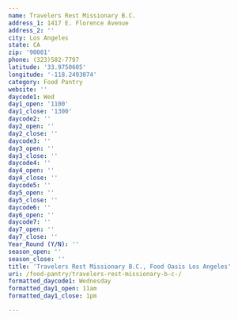 ```yaml
---
name: Travelers Rest Missionary B.C.
address_1: 1417 E. Florence Avenue
address_2: ''
city: Los Angeles
state: CA
zip: '90001'
phone: (323)582-7797
latitude: '33.9750605'
longitude: '-118.2493074'
category: Food Pantry
website: ''
daycode1: Wed
day1_open: '1100'
day1_close: '1300'
daycode2: ''
day2_open: ''
day2_close: ''
daycode3: ''
day3_open: ''
day3_close: ''
daycode4: ''
day4_open: ''
day4_close: ''
daycode5: ''
day5_open: ''
day5_close: ''
daycode6: ''
day6_open: ''
daycode7: ''
day7_open: ''
day7_close: ''
Year_Round (Y/N): ''
season_open: ''
season_close: ''
title: 'Travelers Rest Missionary B.C., Food Oasis Los Angeles'
uri: /food-pantry/travelers-rest-missionary-b-c-/
formatted_daycode1: Wednesday
formatted_day1_open: 11am
formatted_day1_close: 1pm

---
```

